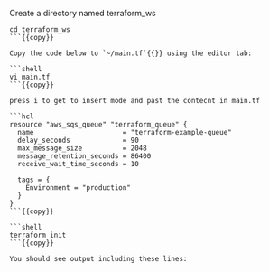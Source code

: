Create a directory named terraform_ws

```shell
cd terraform_ws
```{{copy}}

Copy the code below to `~/main.tf`{{}} using the editor tab:

```shell
vi main.tf
```{{copy}}

press i to get to insert mode and past the contecnt in main.tf

```hcl
resource "aws_sqs_queue" "terraform_queue" {
  name                      = "terraform-example-queue"
  delay_seconds             = 90
  max_message_size          = 2048
  message_retention_seconds = 86400
  receive_wait_time_seconds = 10

  tags = {
    Environment = "production"
  }
}
```{{copy}}

```shell
terraform init
```{{copy}}

You should see output including these lines:


